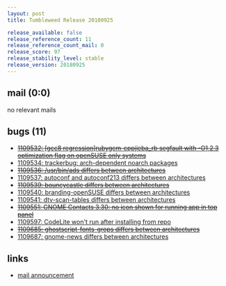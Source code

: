 ```yaml
---
layout: post
title: Tumbleweed Release 20180925

release_available: false
release_reference_count: 11
release_reference_count_mail: 0
release_score: 97
release_stability_level: stable
release_version: 20180925
---
```


## mail (0:0)

no relevant mails

## bugs (11)

<!--more-->

- ~~[1109532: \[gcc8 regression\]rubygem-cppjieba_rb segfault with -O1,2,3 optimization flag on openSUSE only systems](https://bugzilla.opensuse.org/show_bug.cgi?id=1109532)~~
- [1109534: trackerbug: arch-dependent noarch packages](https://bugzilla.opensuse.org/show_bug.cgi?id=1109534)
- ~~[1109536: /usr/bin/ads differs between architectures](https://bugzilla.opensuse.org/show_bug.cgi?id=1109536)~~
- [1109537: autoconf and autoconf213 differs between architectures](https://bugzilla.opensuse.org/show_bug.cgi?id=1109537)
- ~~[1109539: bouncycastle differs between architectures](https://bugzilla.opensuse.org/show_bug.cgi?id=1109539)~~
- [1109540: branding-openSUSE differs between architectures](https://bugzilla.opensuse.org/show_bug.cgi?id=1109540)
- [1109541: dtv-scan-tables differs between architectures](https://bugzilla.opensuse.org/show_bug.cgi?id=1109541)
- ~~[1109551: GNOME Contacts 3.30: no icon shown for running app in top panel](https://bugzilla.opensuse.org/show_bug.cgi?id=1109551)~~
- [1109597: CodeLite won't run after installing from repo](https://bugzilla.opensuse.org/show_bug.cgi?id=1109597)
- ~~[1109685: ghostscript-fonts-grops differs between architectures](https://bugzilla.opensuse.org/show_bug.cgi?id=1109685)~~
- [1109687: gnome-news differs between architectures](https://bugzilla.opensuse.org/show_bug.cgi?id=1109687)



## links

- [mail announcement](https://lists.opensuse.org/opensuse-factory/2018-09/msg00206.html)
